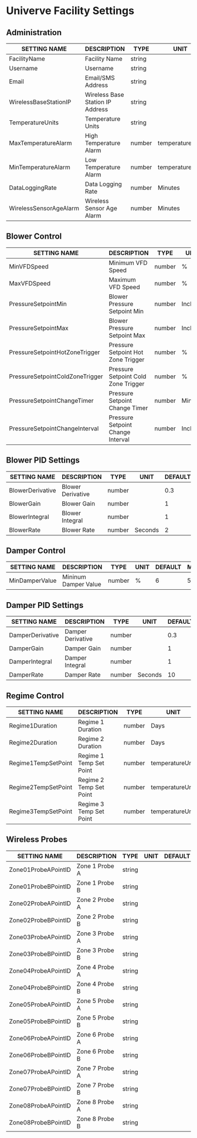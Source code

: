 # Univerve Facility Settings

## Administration
SETTING NAME                         | DESCRIPTION                             | TYPE    | UNIT             | DEFAULT | MIN     | MAX  
------------------------------------ | --------------------------------------- | ------- | ---------------- | ------- | ------- | -------
FacilityName                         | Facility Name                           | string  |                  |         |         |      
Username                             | Username                                | string  |                  |         |         |      
Email                                | Email/SMS Address                       | string  |                  |         |         |      
WirelessBaseStationIP                | Wireless Base Station IP Address        | string  |                  |         |         |
TemperatureUnits                     | Temperature Units                       | string  |                  | F       |         |      
MaxTemperatureAlarm                  | High Temperature Alarm                  | number  | temperatureUnit  | 176     | 0       | 180  
MinTemperatureAlarm                  | Low Temperature Alarm                   | number  | temperatureUnit  | 32      | 0       | 180  
DataLoggingRate                      | Data Logging Rate                       | number  | Minutes          | 120     | 0       | 720  
WirelessSensorAgeAlarm               | Wireless Sensor Age Alarm               | number  | Minutes          | 10      | 5       | 720     

## Blower Control
SETTING NAME                         | DESCRIPTION                             | TYPE    | UNIT             | DEFAULT | MIN     | MAX  
------------------------------------ | --------------------------------------- | ------- | ---------------- | ------- | ------- | -------
MinVFDSpeed                          | Minimum VFD Speed                       | number  | %                | 25      | 20      | 100  
MaxVFDSpeed                          | Maximum VFD Speed                       | number  | %                | 100     | 20      | 100  
PressureSetpointMin                  | Blower Pressure Setpoint Min            | number  | Inches           | 4       | 1       | 15   
PressureSetpointMax                  | Blower Pressure Setpoint Max            | number  | Inches           | 8       | 1       | 15   
PressureSetpointHotZoneTrigger       | Pressure Setpoint Hot Zone Trigger      | number  | %                | 50      | 0       | 100  
PressureSetpointColdZoneTrigger      | Pressure Setpoint Cold Zone Trigger     | number  | %                | 50      | 0       | 100  
PressureSetpointChangeTimer          | Pressure Setpoint Change Timer          | number  | Minutes          | 2       | 1       | 12  
PressureSetpointChangeInterval       | Pressure Setpoint Change Interval       | number  | Inches           | 0.5     | .1      | 15   

## Blower PID Settings
SETTING NAME                         | DESCRIPTION                             | TYPE    | UNIT             | DEFAULT | MIN     | MAX  
------------------------------------ | --------------------------------------- | ------- | ---------------- | ------- | ------- | -------
BlowerDerivative                     | Blower Derivative                       | number  |                  | 0.3     | .1      | 2     
BlowerGain                           | Blower Gain                             | number  |                  | 1       | .1      | 2     
BlowerIntegral                       | Blower Integral                         | number  |                  | 1       | .1      | 2     
BlowerRate                           | Blower Rate                             | number  | Seconds          | 2       | 1       | 300   

## Damper Control
SETTING NAME                         | DESCRIPTION                             | TYPE    | UNIT             | DEFAULT | MIN     | MAX  
------------------------------------ | --------------------------------------- | ------- | ---------------- | ------- | ------- | -------
MinDamperValue                       | Mininum Damper Value                    | number  | %                | 6       | 5       | 100  

## Damper PID Settings
SETTING NAME                         | DESCRIPTION                             | TYPE    | UNIT             | DEFAULT | MIN     | MAX  
------------------------------------ | --------------------------------------- | ------- | ---------------- | ------- | ------- | -------
DamperDerivative                     | Damper Derivative                       | number  |                  | 0.3     | .1      | 2    
DamperGain                           | Damper Gain                             | number  |                  | 1       | .1      | 2    
DamperIntegral                       | Damper Integral                         | number  |                  | 1       | .1      | 2    
DamperRate                           | Damper Rate                             | number  | Seconds          | 10      | 1       | 300  

## Regime Control
SETTING NAME                         | DESCRIPTION                             | TYPE    | UNIT             | DEFAULT | MIN     | MAX  
------------------------------------ | --------------------------------------- | ------- | ---------------- | ------- | ------- | -------
Regime1Duration                      | Regime 1 Duration                       | number  | Days             | 5       | 0       | 30   
Regime2Duration                      | Regime 2 Duration                       | number  | Days             | 7       | 0       | 30   
Regime1TempSetPoint                  | Regime 1 Temp Set Point                 | number  | temperatureUnit  | 131     | 0       | 180  
Regime2TempSetPoint                  | Regime 2 Temp Set Point                 | number  | temperatureUnit  | 144     | 0       | 180  
Regime3TempSetPoint                  | Regime 3 Temp Set Point                 | number  | temperatureUnit  | 134     | 0       | 180  

## Wireless Probes
SETTING NAME                         | DESCRIPTION                             | TYPE    | UNIT             | DEFAULT | MIN     | MAX  
------------------------------------ | --------------------------------------- | ------- | ---------------- | ------- | ------- | -------
Zone01ProbeAPointID                  | Zone 1 Probe A                          | string  |                  |         |         |      
Zone01ProbeBPointID                  | Zone 1 Probe B                          | string  |                  |         |         |      
Zone02ProbeAPointID                  | Zone 2 Probe A                          | string  |                  |         |         |      
Zone02ProbeBPointID                  | Zone 2 Probe B                          | string  |                  |         |         |      
Zone03ProbeAPointID                  | Zone 3 Probe A                          | string  |                  |         |         |      
Zone03ProbeBPointID                  | Zone 3 Probe B                          | string  |                  |         |         |      
Zone04ProbeAPointID                  | Zone 4 Probe A                          | string  |                  |         |         |      
Zone04ProbeBPointID                  | Zone 4 Probe B                          | string  |                  |         |         |      
Zone05ProbeAPointID                  | Zone 5 Probe A                          | string  |                  |         |         |      
Zone05ProbeBPointID                  | Zone 5 Probe B                          | string  |                  |         |         |      
Zone06ProbeAPointID                  | Zone 6 Probe A                          | string  |                  |         |         |      
Zone06ProbeBPointID                  | Zone 6 Probe B                          | string  |                  |         |         |      
Zone07ProbeAPointID                  | Zone 7 Probe A                          | string  |                  |         |         |      
Zone07ProbeBPointID                  | Zone 7 Probe B                          | string  |                  |         |         |      
Zone08ProbeAPointID                  | Zone 8 Probe A                          | string  |                  |         |         |      
Zone08ProbeBPointID                  | Zone 8 Probe B                          | string  |                  |         |         |      
